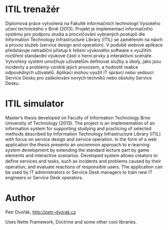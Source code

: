 ITIL trenažér
=============

Diplomová práce vytvořená na Fakultě informačních technologií Vysokého učení 
technického v Brně (2013). Projekt je implementací informačního systému pro 
podporu studia a procvičování vybraných postupů dle Information Technology 
Infrastructure Library (ITIL) se zaměřením na návrh a provoz služeb (service 
design and operation). V podobě webové aplikace představuje netradiční přístup 
k řešení výukového software s využitím rozšíření standardní výukové části o 
herní prvky a interaktivní scénáře. Vytvořený systém umožňuje uživatelům 
deﬁnovat služby a úkoly, jako jsou incidenty a problémy vzniklé jejich 
provozem, a hodnotit reakce odpovědných uživatelů. Aplikaci mohou využít IT 
správci nebo vedoucí Service Desku pro zaškolování nových techniků nebo 
obsluhy Service Desku.


ITIL simulator
==============

Master‘s thesis developed on Faculty of Information Technology Brno University 
of Technology (2013). The project is an implementation of an information 
system for supporting studying and practicing of selected methods described by 
Information Technology Infrastructure Library (ITIL) with focus on service 
design and service operation. In the form of a web application the thesis 
presents an uncommon approach to e-learning system development by extending 
the standard lecture part by game elements and interactive scenarios. 
Developed system allows creators to deﬁne services and tasks, such as 
incidents and problems caused by their operation, and evaluate reactions of 
responsible users. The application can be used by IT administrators or Service 
Desk managers to train new IT engineers or Service Desk operators.

Author
======

Petr Dvořák, http://petr-dvorak.cz

Uses Nette Framework, Doctrine and some other cool libraries.